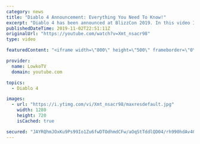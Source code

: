 ```yaml
---
category: news
title: "Diablo 4 Announcement: Everything You Need To Know!"
excerpt: "Diablo 4 has been announced at BlizzCon 2019. In this video I go over everything you need to know about this upcoming Blizzard Entertainment game."
publishedDateTime: 2019-11-02T22:51:11Z
originalUrl: "https://youtube.com/watch?v=Xmt_nsacr98"
type: video

featuredContent: "<iframe width=\"800\" height=\"500\" frameborder=\"0\" src=\"https://www.youtube.com/embed/Xmt_nsacr98\" allow=\"accelerometer; autoplay; encrypted-media; gyroscope; picture-in-picture\" allowfullscreen></iframe>"

provider:
  name: LowkoTV
  domain: youtube.com

topics:
  - Diablo 4

images:
  - url: "https://i.ytimg.com/vi/Xmt_nsacr98/maxresdefault.jpg"
    width: 1280
    height: 720
    isCached: true

secured: "JAYRQhmJOxKu9Ps99Io1Zu6fwDTOdhmdCFw/aOqStTddlQD04/rh990hdAv40bvTxfkgKhO/IzX4iLZik4vOLafiQyUwapPsqaTcAb3P0AFbyRs365Ef67whwjOZSNH1ocSHtudMYHDD3K87zY4ScOhFS5f/ZKQvkque613fsUDjpDGGZhPgLJLOgxDbaWL1I3tAsPvWwvi9MZqBH9x2LZQtF+lbFl6Yc4ltufipnoTNcHxFATKw6n6jpQZKguko4/z9z8LoNLEYQIMKFnBP2S5EodbnjFB4d8bKU3eetPVKT3LPGX8DhqTp270yyU9KnxBxiyC3VC1HRX5eWKzVCxq58lOvmeEuwCawgeOwj4kUoPZ2ueB2aOmHwRzArJ9nVhXqo/x9WUquhi0c5JbRZnC6kNgRRegCXw8bpvDZAm8SDe6C6IOY/lajIIIZaEzn;6zvWTidp7IcdxXa3PDQWBw=="
---
```


